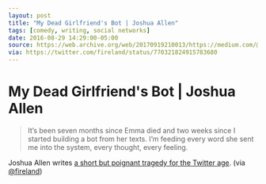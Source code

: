 ```yaml
---
layout: post
title: "My Dead Girlfriend's Bot | Joshua Allen"
tags: [comedy, writing, social networks]
date: 2016-08-29 14:29:00-05:00
source: https://web.archive.org/web/20170919210013/https://medium.com/@fireland/my-dead-girlfriends-bot-9dc6a2f55ce3
via: https://twitter.com/fireland/status/770321824915783680
---
```


# My Dead Girlfriend's Bot | Joshua Allen

> It’s been seven months since Emma died and two weeks since I started building a bot from her texts. I’m feeding every word she sent me into the system, every thought, every feeling.

Joshua Allen writes [a short but poignant tragedy for the Twitter age](https://web.archive.org/web/20170919210013/https://medium.com/@fireland/my-dead-girlfriends-bot-9dc6a2f55ce3 "My Dead Girlfriend's Bot by Joshua Allen (Fireland)"). (via [@fireland](https://twitter.com/fireland/status/770321824915783680))
